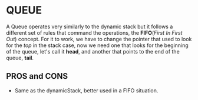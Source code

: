 
# QUEUE  

A Queue operates very similarly to the dynamic stack but it follows a different set of rules that command the operations, the **FIFO**(*First In First Out*) concept. For it to work, we have to change the pointer that used to look for the *top* in the stack case, now we need one that looks for the beginning of the queue, let's call it **head**, and another that points to the end of the queue, **tail**.

## PROS and CONS  

- Same as the dynamicStack, better used in a FIFO situation.  
